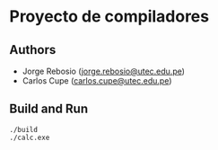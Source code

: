 # Proyecto de compiladores

## Authors
- Jorge Rebosio (<jorge.rebosio@utec.edu.pe>)
- Carlos Cupe (<carlos.cupe@utec.edu.pe>)

## Build and Run
```
./build
./calc.exe
```
